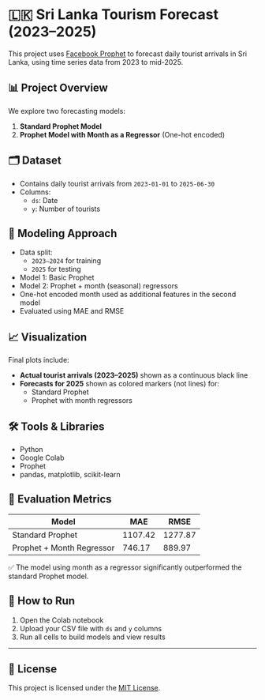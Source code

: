 # 🇱🇰 Sri Lanka Tourism Forecast (2023–2025)

This project uses [Facebook Prophet](https://facebook.github.io/prophet/) to forecast daily tourist arrivals in Sri Lanka, using time series data from 2023 to mid-2025.

## 📊 Project Overview

We explore two forecasting models:

1. **Standard Prophet Model**  
2. **Prophet Model with Month as a Regressor** (One-hot encoded)

## 🗂 Dataset

- Contains daily tourist arrivals from `2023-01-01` to `2025-06-30`
- Columns:
  - `ds`: Date
  - `y`: Number of tourists

## 🧠 Modeling Approach

- Data split:
  - `2023–2024` for training
  - `2025` for testing
- Model 1: Basic Prophet
- Model 2: Prophet + month (seasonal) regressors
- One-hot encoded month used as additional features in the second model
- Evaluated using MAE and RMSE

## 📈 Visualization

Final plots include:
- **Actual tourist arrivals (2023–2025)** shown as a continuous black line
- **Forecasts for 2025** shown as colored markers (not lines) for:
  - Standard Prophet
  - Prophet with month regressors

## 🛠️ Tools & Libraries

- Python
- Google Colab
- Prophet
- pandas, matplotlib, scikit-learn

## 🧪 Evaluation Metrics

| Model                        | MAE     | RMSE    |
|-----------------------------|---------|---------|
| Standard Prophet            | 1107.42 | 1277.87 |
| Prophet + Month Regressor   |  746.17 |  889.97 |

✅ The model using month as a regressor significantly outperformed the standard Prophet model.

## 📌 How to Run

1. Open the Colab notebook
2. Upload your CSV file with `ds` and `y` columns
3. Run all cells to build models and view results

---

## 🧾 License

This project is licensed under the [MIT License](LICENSE).
